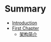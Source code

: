 # Summary

* [Introduction](README.md)
* [First Chapter](chapter1.md)
   * [架构简介](jia_gou_jian_jie.md)

